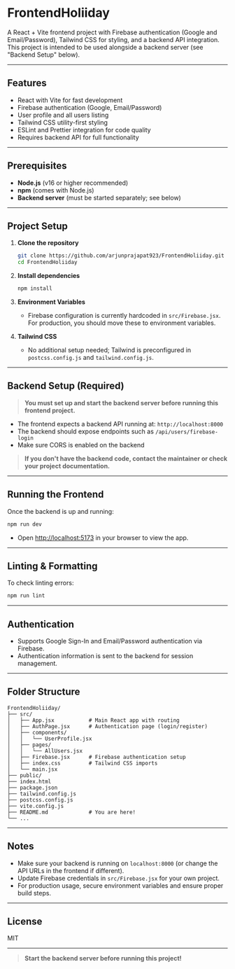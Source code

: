 # FrontendHoliiday

A React + Vite frontend project with Firebase authentication (Google and Email/Password), Tailwind CSS for styling, and a backend API integration. This project is intended to be used alongside a backend server (see "Backend Setup" below).

---

## Features

- React with Vite for fast development
- Firebase authentication (Google, Email/Password)
- User profile and all users listing
- Tailwind CSS utility-first styling
- ESLint and Prettier integration for code quality
- Requires backend API for full functionality

---

## Prerequisites

- **Node.js** (v16 or higher recommended)
- **npm** (comes with Node.js)
- **Backend server** (must be started separately; see below)

---

## Project Setup

1. **Clone the repository**
   ```bash
   git clone https://github.com/arjunprajapat923/FrontendHoliiday.git
   cd FrontendHoliiday
   ```

2. **Install dependencies**
   ```bash
   npm install
   ```

3. **Environment Variables**
   - Firebase configuration is currently hardcoded in `src/Firebase.jsx`. For production, you should move these to environment variables.

4. **Tailwind CSS**
   - No additional setup needed; Tailwind is preconfigured in `postcss.config.js` and `tailwind.config.js`.

---

## Backend Setup (Required)

> **You must set up and start the backend server before running this frontend project.**

- The frontend expects a backend API running at: `http://localhost:8000`
- The backend should expose endpoints such as `/api/users/firebase-login`
- Make sure CORS is enabled on the backend

> **If you don't have the backend code, contact the maintainer or check your project documentation.**

---

## Running the Frontend

Once the backend is up and running:

```bash
npm run dev
```

- Open [http://localhost:5173](http://localhost:5173) in your browser to view the app.

---

## Linting & Formatting

To check linting errors:

```bash
npm run lint
```

---

## Authentication

- Supports Google Sign-In and Email/Password authentication via Firebase.
- Authentication information is sent to the backend for session management.

---

## Folder Structure

```
FrontendHoliiday/
├── src/
│   ├── App.jsx           # Main React app with routing
│   ├── AuthPage.jsx      # Authentication page (login/register)
│   ├── components/
│   │   └── UserProfile.jsx
│   ├── pages/
│   │   └── AllUsers.jsx
│   ├── Firebase.jsx      # Firebase authentication setup
│   ├── index.css         # Tailwind CSS imports
│   └── main.jsx
├── public/
├── index.html
├── package.json
├── tailwind.config.js
├── postcss.config.js
├── vite.config.js
├── README.md             # You are here!
└── ...
```

---

## Notes

- Make sure your backend is running on `localhost:8000` (or change the API URLs in the frontend if different).
- Update Firebase credentials in `src/Firebase.jsx` for your own project.
- For production usage, secure environment variables and ensure proper build steps.

---

## License

MIT

---

> **Start the backend server before running this project!**
